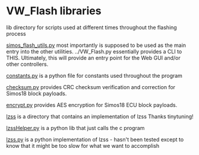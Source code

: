 # VW_Flash libraries
lib directory for scripts used at different times throughout the flashing process

[simos_flash_utils.py](simos_flash_utils.py) most importantly is supposed to be used as the main entry into the other utilities.  ../VW_Flash.py essentially provides a CLI to THIS.  Ultimately, this will provide an entry point for the Web GUI and/or other controllers.

[constants.py](constants.py) is a python file for constants used throughout the program

[checksum.py](checksum.py) provides CRC checksum verification and correction for Simos18 block payloads.

[encrypt.py](encrypt.py) provides AES encryption for Simos18 ECU block payloads.

[lzss](lzss) is a directory that contains an implementation of lzss Thanks tinytuning!

[lzssHelper.py](lszzHelper.py) is a python lib that just calls the c program

[lzss.py](lzss.py) is a python implementation of lzss - hasn't been tested except to know that it might be too slow for what we want to accomplish